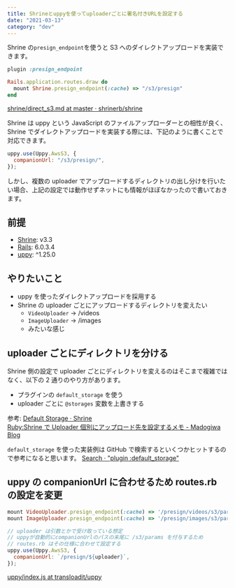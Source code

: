 ```yaml
---
title: Shrineとuppyを使ってuploaderごとに署名付きURLを設定する
date: "2021-03-13"
category: "dev"
---
```


Shrine の`presign_endpoint`を使うと S3 へのダイレクトアップロードを実装できます。

```rb
plugin :presign_endpoint
```

```rb:routes.rb
Rails.application.routes.draw do
  mount Shrine.presign_endpoint(:cache) => "/s3/presign"
end
```

[shrine/direct_s3.md at master · shrinerb/shrine](https://github.com/shrinerb/shrine/blob/master/doc/direct_s3.md)

Shrine は uppy という JavaScript のファイルアップローダーとの相性が良く、Shrine でダイレクトアップロードを実装する際には、下記のように書くことで対応できます。

```js
uppy.use(Uppy.AwsS3, {
  companionUrl: "/s3/presign/",
});
```

しかし、複数の uploader でアップロードするディレクトリの出し分けを行いたい場合、上記の設定では動作せずネットにも情報がほぼなかったので書いておきます。

## 前提

- [Shrine](https://github.com/shrinerb/shrine): v3.3
- [Rails](https://github.com/rails/rails): 6.0.3.4
- [uppy](https://github.com/transloadit/uppy): ^1.25.0

## やりたいこと

- uppy を使ったダイレクトアップロードを採用する
- Shrine の uploader ごとにアップロードするディレクトリを変えたい
  - `VideoUploader` → /videos
  - `ImageUploader` → /images
  - みたいな感じ

## uploader ごとにディレクトリを分ける

Shrine 側の設定で uploader ごとにディレクトリを変えるのはそこまで複雑ではなく、以下の 2 通りのやり方があります。

- プラグインの `default_storage` を使う
- uploader ごとに `@storages` 変数を上書きする

参考:
[Default Storage · Shrine](https://shrinerb.com/docs/plugins/default_storage)  
[Ruby:Shrine で Uploader 個別にアップロード先を設定するメモ - Madogiwa Blog](https://madogiwa0124.hatenablog.com/entry/2018/05/26/101109)

`default_storage` を使った実装例は GitHub で検索するといくつかヒットするので参考になると思います。
[Search · "plugin :default_storage"](https://github.com/search?q=%22plugin+%3Adefault_storage%22&type=code)

## uppy の companionUrl に合わせるため routes.rb の設定を変更

```rb:routes.rb
mount VideoUploader.presign_endpoint(:cache) => '/presign/videos/s3/params'
mount ImageUploader.presign_endpoint(:cache) => '/presign/images/s3/params'
```

```js
// uploader は引数とかで受け取っている想定
// uppyが自動的にcompanionUrlのパスの末尾に /s3/params を付与するため
// routes.rb はその仕様に合わせて設定する
uppy.use(Uppy.AwsS3, {
  companionUrl: `/presign/${uploader}`,
});
```

[uppy/index.js at transloadit/uppy](https://github.com/transloadit/uppy/blob/d4e9e2ed21d94b8e54f513cc88d75efc7a25a943/packages/%40uppy/aws-s3/src/index.js#L130)

